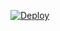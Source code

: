 [![Deploy](https://www.herokucdn.com/deploy/button.png)](https://heroku.com/deploy?template=https://github.com/bestan/mino-cms-example)